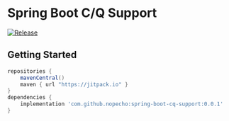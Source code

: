 # Spring Boot C/Q Support

[![Release](https://jitpack.io/v/User/Repo.svg)](https://jitpack.io/#User/Repo)

## Getting Started

```groovy
repositories {
    mavenCentral()
    maven { url "https://jitpack.io" }
}
dependencies {
    implementation 'com.github.nopecho:spring-boot-cq-support:0.0.1'
}
```